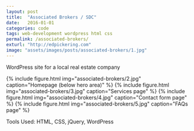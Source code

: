 ```yaml
---
layout: post
title:  "Associated Brokers / SDC"
date:   2016-01-01
categories: code
tags: web-development wordpress html css
permalink: /associated-brokers/
exturl: "http://edpickering.com"
image: "assets/images/posts/associated-brokers/1.jpg"
---
```


<p class="post--full__excerpt">
	WordPress site for a local real estate company
</p>

<div class="gallery">
	{% include figure.html img="associated-brokers/2.jpg" caption="Homepage (below hero area)" %}
	{% include figure.html img="associated-brokers/3.jpg" caption="Services page" %}
	{% include figure.html img="associated-brokers/4.jpg" caption="Contact form page" %}
	{% include figure.html img="associated-brokers/5.jpg" caption="FAQs page" %}
</div>

Tools Used: HTML, CSS, jQuery, WordPress